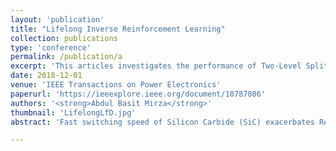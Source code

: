 ```yaml
---
layout: 'publication'
title: "Lifelong Inverse Reinforcement Learning"
collection: publications
type: 'conference'
permalink: /publication/a
excerpt: 'This articles investigates the performance of Two-Level Split-Phase Topology in mitigation Reflected Wave Phenomenon in SiC-based motor drives. The RWP is analyzed through both double pulse and continous testing.'
date: 2018-12-01
venue: 'IEEE Transactions on Power Electronics'
paperurl: 'https://ieeexplore.ieee.org/document/10787086'
authors: '<strong>Abdul Basit Mirza</strong>'
thumbnail: 'LifelongLfD.jpg'
abstract: 'Fast switching speed of Silicon Carbide (SiC) exacerbates Reflected Wave Phenomenon (RWP) in two-level (2L) Voltage Source Inverter (VSI)-based motor drives, causing motor side overvoltage and drive side overcurrent. The 2L split-phase (2L-SP) topology shows prospects of alleviating RWP due to its lower output dv/dt facilitated by split-inductors which also serve as an output reactor. This article explores RWP in a 2L-SP-based motor drive and compares it with the 2L with an output reactor, denoted as 2L-LF. For the study, a 2L, 2L-LF and 2L-SP configurable 18 kVA SiC-based prototype is developed and interfaced to an emulated motor load through a bundled shielded cable. At first, simplified lumped Differential Mode (DM) equivalent circuits are derived for modeling RWP transients in 2L-LF and 2L-SP drives. Subsequently, RWP is investigated through Double Pulse Tests (DPT) for various cable lengths, reactor (2L-LF), and split inductor (2L-SP) values. Results show that 2L-SP exhibits lower RWP for longer cables, achieving up to 68 % and 73 % reduction in overvoltage and overcurrent amplitudes for an 8 m cable. An anomalous rising overvoltage pattern for short cables is observed for both drive configurations and analyzed using proposed DM equivalent circuits. Further, from a switching performance standpoint, split-inductors in 2L-SP decouple load and complementary cell's parasitics from the device during switching, achieving 17 % lower switching loss than 2L-LF. Following the DPTs, continuous three-phase tests are performed for 8 m cable for both drive configurations. The 2L-SP drive achieves up to 60 % and 74 % reduction in overvoltage and overcurrent amplitudes than 2L-LF. Overall, 2L-SP outperforms 2L-LF in mitigating RWP in SiC-based 2L VSI motor drives.'

---
```


